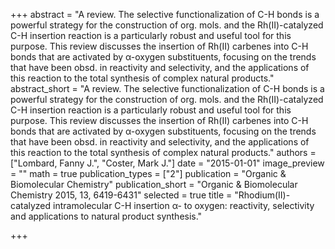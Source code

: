 +++
abstract = "A review.  The selective functionalization of C-H bonds is a powerful strategy for the construction of org. mols. and the Rh(II)-catalyzed C-H insertion reaction is a particularly robust and useful tool for this purpose.  This review discusses the insertion of Rh(II) carbenes into C-H bonds that are activated by α-oxygen substituents, focusing on the trends that have been obsd. in reactivity and selectivity, and the applications of this reaction to the total synthesis of complex natural products."
abstract_short = "A review.  The selective functionalization of C-H bonds is a powerful strategy for the construction of org. mols. and the Rh(II)-catalyzed C-H insertion reaction is a particularly robust and useful tool for this purpose.  This review discusses the insertion of Rh(II) carbenes into C-H bonds that are activated by α-oxygen substituents, focusing on the trends that have been obsd. in reactivity and selectivity, and the applications of this reaction to the total synthesis of complex natural products."
authors = ["Lombard, Fanny J.", "Coster, Mark J."]
date = "2015-01-01"
image_preview = ""
math = true
publication_types = ["2"]
publication = "Organic & Biomolecular Chemistry"
publication_short = "Organic & Biomolecular Chemistry 2015, 13, 6419-6431"
selected = true
title = "Rhodium(II)-catalyzed intramolecular C-H insertion α- to oxygen: reactivity, selectivity and applications to natural product synthesis."


+++